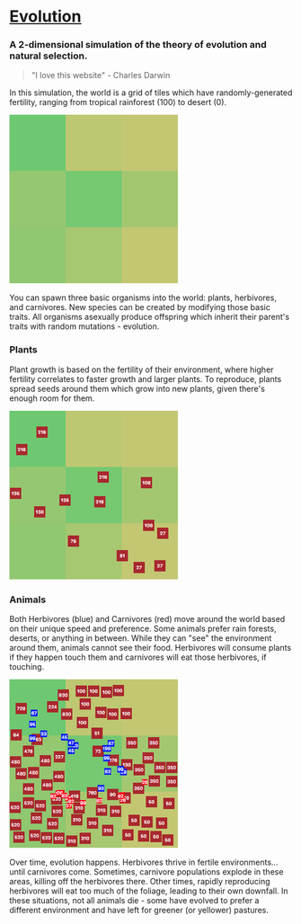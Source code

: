 # [Evolution](https://jacobjanak.github.io/evolution/)
### A 2-dimensional simulation of the theory of evolution and natural selection.

> "I love this website" - Charles Darwin

In this simulation, the world is a grid of tiles which have randomly-generated fertility, ranging from tropical rainforest (100) to desert (0).

![Image of the world](./public/img/world.png)

You can spawn three basic organisms into the world: plants, herbivores, and carnivores. New species can be created by modifying those basic traits. All organisms asexually produce offspring which inherit their parent's traits with random mutations - evolution.

### Plants

Plant growth is based on the fertility of their environment, where higher fertility correlates to faster growth and larger plants. To reproduce, plants spread seeds around them which grow into new plants, given there's enough room for them.

![Image of plants](./public/img/plants.png)

### Animals

Both Herbivores (blue) and Carnivores (red) move around the world based on their unique speed and preference. Some animals prefer rain forests, deserts, or anything in between. While they can "see" the environment around them, animals cannot see their food. Herbivores will consume plants if they happen touch them and carnivores will eat those herbivores, if touching.

![Image of animals](./public/img/animals.png)

Over time, evolution happens. Herbivores thrive in fertile environments... until carnivores come. Sometimes, carnivore populations explode in these areas, killing off the herbivores there. Other times, rapidly reproducing herbivores will eat too much of the foliage, leading to their own downfall. In these situations, not all animals die - some have evolved to prefer a different environment and have left for greener (or yellower) pastures.
